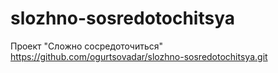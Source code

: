 # slozhno-sosredotochitsya
Проект "Сложно сосредоточиться"
https://github.com/ogurtsovadar/slozhno-sosredotochitsya.git
